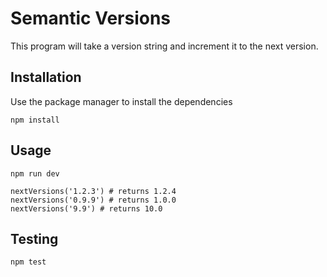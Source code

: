 # Semantic Versions

This program will take a version string and increment it to the next version.

## Installation

Use the package manager to install the dependencies

```
npm install
```

## Usage

```
npm run dev

nextVersions('1.2.3') # returns 1.2.4
nextVersions('0.9.9') # returns 1.0.0
nextVersions('9.9') # returns 10.0
```

## Testing

```
npm test
```
